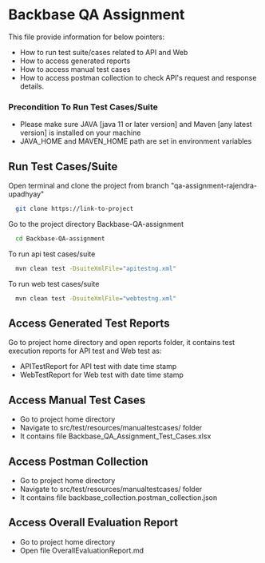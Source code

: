 
# Backbase QA Assignment

This file provide information for below pointers:
- How to run test suite/cases related to API and Web
- How to access generated reports
- How to access manual test cases
- How to access postman collection to check API's request and response details.

### Precondition To Run Test Cases/Suite
 
- Please make sure JAVA [java 11 or later version] and Maven [any latest version] is installed on your machine
- JAVA_HOME and MAVEN_HOME path are set in environment variables

## Run Test Cases/Suite

Open terminal and clone the project from branch "qa-assignment-rajendra-upadhyay"

```bash
  git clone https://link-to-project
```

Go to the project directory Backbase-QA-assignment

```bash
  cd Backbase-QA-assignment
```
To run api test cases/suite

```bash
  mvn clean test -DsuiteXmlFile="apitestng.xml"
```
To run web test cases/suite

```bash
  mvn clean test -DsuiteXmlFile="webtestng.xml"
```
## Access Generated Test Reports

Go to project home directory and open reports folder, it contains test execution reports for API test and Web test as:

- APITestReport for API test with date time stamp
- WebTestReport for Web test with date time stamp

## Access Manual Test Cases

- Go to project home directory
- Navigate to src/test/resources/manualtestcases/ folder
- It contains file Backbase_QA_Assignment_Test_Cases.xlsx

## Access Postman Collection

- Go to project home directory
- Navigate to src/test/resources/manualtestcases/ folder
- It contains file backbase_collection.postman_collection.json

## Access Overall Evaluation Report

- Go to project home directory
- Open file OverallEvaluationReport.md